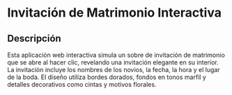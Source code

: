 # Invitación de Matrimonio Interactiva

## Descripción

Esta aplicación web interactiva simula un sobre de invitación de matrimonio que se abre al hacer clic, revelando una invitación elegante en su interior. La invitación incluye los nombres de los novios, la fecha, la hora y el lugar de la boda. El diseño utiliza bordes dorados, fondos en tonos marfil y detalles decorativos como cintas y motivos florales. 
